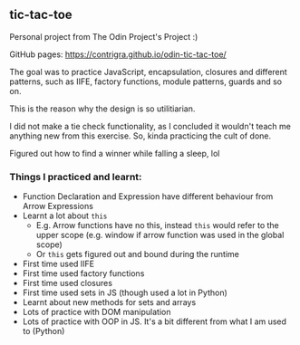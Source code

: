 ## tic-tac-toe

Personal project from The Odin Project's Project :)

GitHub pages: https://contrigra.github.io/odin-tic-tac-toe/

The goal was to practice JavaScript, encapsulation, closures and different patterns, such as IIFE, factory functions, module patterns, guards and so on. 

This is the reason why the design is so utilitiarian.

I did not make a tie check functionality, as I concluded it wouldn't teach me anything new from this exercise. So, kinda practicing the cult of done.  

Figured out how to find a winner while falling a sleep, lol
### Things I practiced and learnt: 
- Function Declaration and Expression have different behaviour from Arrow Expressions
- Learnt a lot about `this`
    - E.g. Arrow functions have no this, instead `this` would refer to the upper scope (e.g. window if arrow function was used in the global scope)
    - Or `this` gets figured out and bound during the runtime
- First time used IIFE
- First time used factory functions
- First time used closures
- First time used sets in JS (though used a lot in Python)
- Learnt about new methods for sets and arrays
- Lots of practice with DOM manipulation
- Lots of practice with OOP in JS. It's a bit different from what I am used to (Python)
